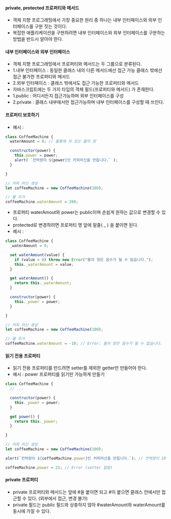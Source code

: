 #### private, protected 프로퍼티와 메서드
  * 객체 지향 프로그래밍에서 가장 중요한 원리 중 하나는 내부 인터페이스와 외부 인터페이스를 구분 짓는 것이다.
  * 복잡한 애플리케이션을 구현하려면 내부 인터페이스와 외부 인터페이스를 구분하는 방법을 반드시 알아야 한다. 

#### 내부 인터페이스와 외부 인터페이스
  * 객체 지향 프로그래밍에서 프로퍼티와 메서드는 두 그룹으로 분류된다.
  * 1.내부 인터페이스 : 동일한 클래스 내의 다른 메서드에선 접근 가능 클래스 밖에선 접근 불가한 프로퍼티와 메서드
  * 2.외부 인터페이스 : 클래스 밖에서도 접근 가능한 프로퍼티와 메서드
  * 자바스크립트에는 두 가지 타입의 객체 필드(프로퍼티와 메서드) 가 존재한다.
  * 1.public : 어디서든지 접근가능하며 외부 인터페이스를 구성
  * 2.private : 클래스 내부에서만 접근가능하며 내부 인터페이스를 구성할 때 쓰인다.

#### 프로퍼티 보호하기
  * 예시 :
```js
class CoffeeMachine {
  waterAmount = 0; // 물통에 차 있는 물의 양

  constructor(power) {
    this.power = power;
    alert( `전력량이 ${power}인 커피머신을 만듭니다.` );
  }

}

// 커피 머신 생성
let coffeeMachine = new CoffeeMachine(100);

// 물 추가
coffeeMachine.waterAmount = 200;
```
  * 프로퍼티 waterAmout와 power는 public이며 손쉽게 원하는 값으로 변경할 수 있다.
  * protected로 변경하려면 프로퍼티 명 앞에 밑줄( _ ) 을  붙이면 된다.
  * 예시 :
```js
class CoffeeMachine {
  _waterAmount = 0;

  set waterAmount(value) {
    if (value < 0) throw new Error("물의 양은 음수가 될 수 없습니다.");
    this._waterAmount = value;
  }

  get waterAmount() {
    return this._waterAmount;
  }

  constructor(power) {
    this._power = power;
  }

}

// 커피 머신 생성
let coffeeMachine = new CoffeeMachine(100);

// 물 추가
coffeeMachine.waterAmount = -10; // Error: 물의 양은 음수가 될 수 없습니다.
```

#### 읽기 전용 프로퍼티
  * 읽기 전용 프로퍼티를 만드려면 setter를 제외한 getter만 만들어야 한다.
  * 예시 : power 프로퍼티를 읽기만 가능하게 만들기
```js
class CoffeeMachine {
  // ...

  constructor(power) {
    this._power = power;
  }

  get power() {
    return this._power;
  }

}

// 커피 머신 생성
let coffeeMachine = new CoffeeMachine(100);

alert(`전력량이 ${coffeeMachine.power}인 커피머신을 만듭니다.`); // 전력량이 100인 커피머신을 만든다.

coffeeMachine.power = 25; // Error (setter 없음)
```

#### private 프로퍼티
  * private 프로퍼티와 메서드는 앞에 #을 붙이면 되고 #이 붙으면 클래스 안에서만 접근할 수 있다. (외부에서 접근, 변경 불가)
  * private 필드는 public 필드와 상충하지 않아 #waterAmount와 waterAmount를 동시에 가질 수 있다.
